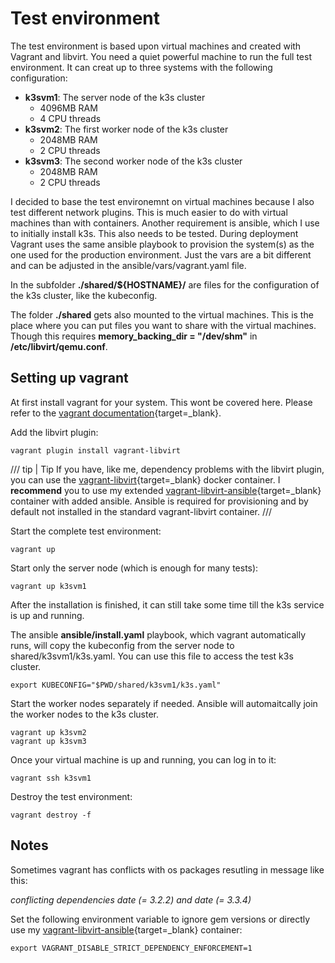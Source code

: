 # Test environment

The test environment is based upon virtual machines and created with Vagrant and libvirt. You need a quiet powerful machine to run the full test environment. It can creat up to three systems with the following configuration:

- **k3svm1**: The server node of the k3s cluster
    - 4096MB RAM
    - 4 CPU threads
- **k3svm2**: The first worker node of the k3s cluster
    - 2048MB RAM
    - 2 CPU threads
- **k3svm3**: The second worker node of the k3s cluster
    - 2048MB RAM
    - 2 CPU threads

I decided to base the test environemnt on virtual machines because I also test different network plugins. This is much easier to do with virtual machines than with containers. Another requirement is ansible, which I use to initially install k3s. This also needs to be tested. During deployment Vagrant uses the same ansible playbook to provision the system(s) as the one used for the production environment. Just the vars are a bit different and can be adjusted in the ansible/vars/vagrant.yaml file.

In the subfolder **./shared/${HOSTNAME}/** are files for the configuration of the k3s cluster, like the kubeconfig.

The folder **./shared** gets also mounted to the virtual machines. This is the place where you can put files you want to share with the virtual machines. Though this requires **memory_backing_dir = "/dev/shm"** in **/etc/libvirt/qemu.conf**.

## Setting up vagrant

At first install vagrant for your system. This wont be covered here. Please refer to the [vagrant documentation](https://developer.hashicorp.com/vagrant/docs/installation){target=_blank}.

Add the libvirt plugin:

```shell
vagrant plugin install vagrant-libvirt
```

/// tip | Tip
If you have, like me, dependency problems with the libvirt plugin, you can use the [vagrant-libvirt](https://vagrant-libvirt.github.io/vagrant-libvirt/installation.html#docker--podman){target=_blank} docker container. I **recommend** you to use my extended [vagrant-libvirt-ansible](https://github.com/madic-creates/vagrant-libvirt-ansible){target=_blank} container with added ansible. Ansible is required for provisioning and by default not installed in the standard vagrant-libvirt container.
///

Start the complete test environment:

```shell
vagrant up
```

Start only the server node (which is enough for many tests):

```shell
vagrant up k3svm1
```

After the installation is finished, it can still take some time till the k3s service is up and running.

The ansible **ansible/install.yaml** playbook, which vagrant automatically runs, will copy the kubeconfig from the server node to shared/k3svm1/k3s.yaml. You can use this file to access the test k3s cluster.

```shell
export KUBECONFIG="$PWD/shared/k3svm1/k3s.yaml"
```

Start the worker nodes separately if needed. Ansible will automaitcally join the worker nodes to the k3s cluster.

```shell
vagrant up k3svm2
vagrant up k3svm3
```

Once your virtual machine is up and running, you can log in to it:

```shell
vagrant ssh k3svm1
```

Destroy the test environment:

```shell
vagrant destroy -f
```

## Notes

Sometimes vagrant has conflicts with os packages resutling in message like this:

*conflicting dependencies date (= 3.2.2) and date (= 3.3.4)*

Set the following environment variable to ignore gem versions or directly use my [vagrant-libvirt-ansible](https://github.com/madic-creates/vagrant-libvirt-ansible){target=_blank} container:

```shell
export VAGRANT_DISABLE_STRICT_DEPENDENCY_ENFORCEMENT=1
```
